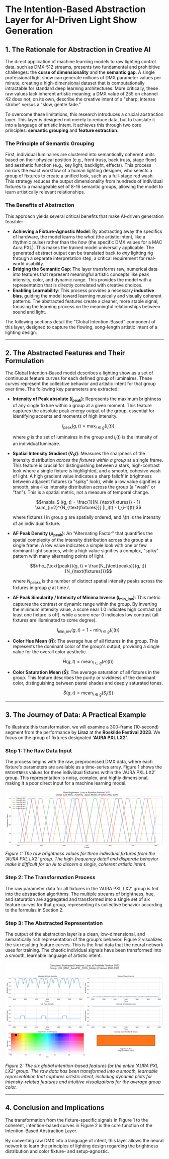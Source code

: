 # The Intention-Based Abstraction Layer for AI-Driven Light Show Generation

## 1. The Rationale for Abstraction in Creative AI

The direct application of machine learning models to raw lighting control data, such as DMX-512 streams, presents two fundamental and prohibitive challenges: the **curse of dimensionality** and the **semantic gap**. A single professional light show can generate millions of DMX parameter values per minute, creating a high-dimensional dataset that is computationally intractable for standard deep learning architectures. More critically, these raw values lack inherent artistic meaning; a DMX value of 255 on channel 42 does not, on its own, describe the creative intent of a "sharp, intense strobe" versus a "slow, gentle fade."

To overcome these limitations, this research introduces a crucial abstraction layer. This layer is designed not merely to reduce data, but to translate it into a language of artistic intent. It achieves this through two core principles: **semantic grouping** and **feature extraction**.

### The Principle of Semantic Grouping
First, individual luminaires are clustered into semantically coherent units based on their physical position (e.g., front truss, back truss, stage floor) and aesthetic function (e.g., key light, backlight, effects). This process mirrors the exact workflow of a human lighting designer, who selects a group of fixtures to create a unified look, such as a full-stage red wash. This strategy reduces the output dimensionality from hundreds of individual fixtures to a manageable set of 8-16 semantic groups, allowing the model to learn artistically relevant relationships.

### The Benefits of Abstraction
This approach yields several critical benefits that make AI-driven generation feasible:

*   **Achieving a Fixture-Agnostic Model**: By abstracting away the specifics of hardware, the model learns the *what* (the artistic intent, like a rhythmic pulse) rather than the *how* (the specific DMX values for a MAC Aura PXL). This makes the trained model universally applicable. The generated abstract output can be translated back to *any* lighting rig through a separate interpretation step, a critical requirement for real-world usability.
*   **Bridging the Semantic Gap**: The layer transforms raw, numerical data into features that represent meaningful artistic concepts like peak intensity, color, and dynamic range. This provides the model with a representation that is directly correlated with creative choices.
*   **Enabling Learnability**: This process provides a necessary **inductive bias**, guiding the model toward learning musically and visually coherent patterns. The abstracted features create a cleaner, more stable signal, focusing the learning process on the meaningful relationships between sound and light.

The following sections detail the "Global Intention-Based" component of this layer, designed to capture the flowing, song-length artistic intent of a lighting design.

---

## 2. The Abstracted Features and Their Formulation

The Global Intention-Based model describes a lighting show as a set of continuous feature curves for each defined group of luminaires. These curves represent the collective behavior and artistic intent for that group over time. The following key parameters are extracted:

*   **Intensity of Peak absolute ($I_{\text{peak}}$)**: Represents the maximum brightness of any single fixture within a group at a given moment. This feature captures the absolute peak energy output of the group, essential for identifying accents and moments of high intensity.
    ```math
    I_{\text{peak}}(g, t) = \max_{i \in g}(I_i(t))
    ```
    where $g$ is the set of luminaires in the group and $I_i(t)$ is the intensity of an individual luminaire.

*   **Spatial Intensity Gradient ($\nabla_S I$)**: Measures the sharpness of the intensity distribution *across the fixtures within a group* at a single frame. This feature is crucial for distinguishing between a stark, high-contrast look where a single fixture is highlighted, and a smooth, cohesive wash of light. A high gradient value indicates a sharp falloff in brightness between adjacent fixtures (a "spiky" look), while a low value signifies a smooth, sine-like intensity distribution across the group (a "wash" or "fan"). This is a spatial metric, not a measure of temporal change.
    ```math
    \nabla_S I(g, t) = \frac{1}{N_{\text{fixtures}} - 1} \sum_{i=2}^{N_{\text{fixtures}}} |I_i(t) - I_{i-1}(t)|
    ```
    where fixtures $i$ in group $g$ are spatially ordered, and $I_i(t)$ is the intensity of an individual fixture.

*   **AF Peak Density ($\rho_{\text{peak}}$)**: An "Alternating Factor" that quantifies the spatial complexity of the intensity distribution across the group at a single frame. A low value indicates a simple look with one or few dominant light sources, while a high value signifies a complex, "spiky" pattern with many alternating points of light.
    ```math
    \rho_{\text{peak}}(g, t) = \frac{N_{\text{peaks}}(g, t)}{N_{\text{fixtures}}}
    ```
    where $N_{\text{peaks}}$ is the number of distinct spatial intensity peaks across the fixtures in group $g$ at time $t$.

*   **AF Peak Simularity / Intensity of Minima Inverse ($I_{\text{min\_inv}}$)**: This metric captures the contrast or dynamic range within the group. By inverting the minimum intensity value, a score near 1.0 indicates high contrast (at least one fixture is off), while a score near 0 indicates low contrast (all fixtures are illuminated to some degree).
    ```math
    I_{\text{min\_inv}}(g, t) = 1 - \min_{i \in g}(I_i(t))
    ```

*   **Color Hue Mean ($\bar{H}$)**: The average hue of all fixtures in the group. This represents the dominant color of the group's output, providing a single value for the overall color aesthetic.
    ```math
    \bar{H}(g, t) = \text{mean}_{i \in g}(H_i(t))
    ```

*   **Color Saturation Mean ($\bar{S}$)**: The average saturation of all fixtures in the group. This feature describes the purity or vividness of the dominant color, distinguishing between pastel shades and deeply saturated tones.
    ```math
    \bar{S}(g, t) = \text{mean}_{i \in g}(S_i(t))
    ```

---

## 3. The Journey of Data: A Practical Example

To illustrate this transformation, we will examine a 300-frame (10-second) segment from the performance by **Liraz** at the **Roskilde Festival 2023**. We focus on the group of fixtures designated **'AURA PXL LX2'**.

### Step 1: The Raw Data Input

The process begins with the raw, preprocessed DMX data, where each fixture's parameters are available as a time-series array. Figure 1 shows the `BRIGHTNESS` values for three individual fixtures within the 'AURA PXL LX2' group. This representation is noisy, complex, and highly dimensional, making it a poor direct input for a machine learning model.

![Raw Brightness Plot](Figure_CustomRaw.png)
*Figure 1: The raw brightness values for three individual fixtures from the 'AURA PXL LX2' group. The high-frequency detail and disparate behavior make it difficult for an AI to discern a single, coherent artistic intent.*

### Step 2: The Transformation Process

The raw parameter data for all fixtures in the 'AURA PXL LX2' group is fed into the abstraction algorithms. The multiple streams of brightness, hue, and saturation are aggregated and transformed into a single set of six feature curves for that group, representing its collective behavior according to the formulas in Section 2.

### Step 3: The Abstracted Representation

The output of the abstraction layer is a clean, low-dimensional, and semantically rich representation of the group's behavior. Figure 2 visualizes the six resulting feature curves. This is the final data that the neural network uses for training. The chaotic individual signals have been transformed into a smooth, learnable language of artistic intent.

![Abstracted Features Plot](Figure_AbstractedData.png)
*Figure 2: The six global intention-based features for the entire 'AURA PXL LX2' group. The raw data has been transformed into a smooth, learnable representation that captures artistic intent, including dynamic plots for intensity-related features and intuitive visualizations for the average group color.*

---

## 4. Conclusion and Implications

The transformation from the fixture-specific signals in Figure 1 to the coherent, intention-based curves in Figure 2 is the core function of the Intention-Based Abstraction Layer.

By converting raw DMX into a language of intent, this layer allows the neural network to learn the principles of lighting design regarding the brightness distribution and color fixture- and setup-agnostic.   
